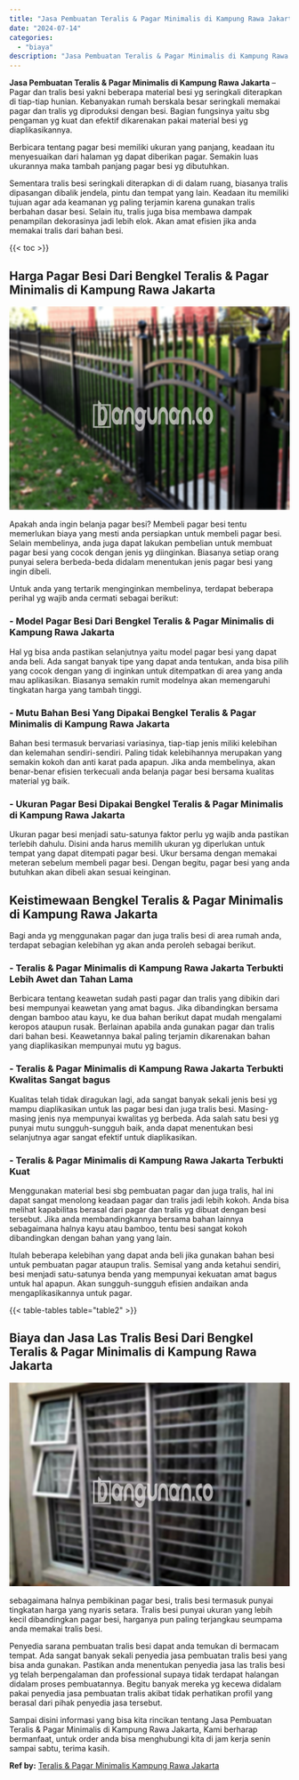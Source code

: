 ```yaml
---
title: "Jasa Pembuatan Teralis & Pagar Minimalis di Kampung Rawa Jakarta"
date: "2024-07-14"
categories: 
  - "biaya"
description: "Jasa Pembuatan Teralis & Pagar Minimalis di Kampung Rawa Jakarta. Sampai disini informasi yang bisa kita rincikan tentang Jasa Pembuatan Teralis & Pagar Mini..."
---
```


**Jasa Pembuatan Teralis & Pagar Minimalis di Kampung Rawa Jakarta** – Pagar dan tralis besi yakni beberapa material besi yg seringkali diterapkan di tiap-tiap hunian. Kebanyakan rumah berskala besar seringkali memakai pagar dan tralis yg diproduksi dengan besi. Bagian fungsinya yaitu sbg pengaman yg kuat dan efektif dikarenakan pakai material besi yg diaplikasikannya.

Berbicara tentang pagar besi memiliki ukuran yang panjang, keadaan itu menyesuaikan dari halaman yg dapat diberikan pagar. Semakin luas ukurannya maka tambah panjang pagar besi yg dibutuhkan.

Sementara tralis besi seringkali diterapkan di di dalam ruang, biasanya tralis dipasangan dibalik jendela, pintu dan tempat yang lain. Keadaan itu memiliki tujuan agar ada keamanan yg paling terjamin karena gunakan tralis berbahan dasar besi. Selain itu, tralis juga bisa membawa dampak penampilan dekorasinya jadi lebih elok. Akan amat efisien jika anda memakai tralis dari bahan besi.

{{< toc >}}

## Harga Pagar Besi Dari Bengkel Teralis & Pagar Minimalis di Kampung Rawa Jakarta

![Jasa Pembuatan Teralis & Pagar Minimalis di Kampung Rawa Jakarta](/images/pagar-minimalis-murah-65.png)

Apakah anda ingin belanja pagar besi? Membeli pagar besi tentu memerlukan biaya yang mesti anda persiapkan untuk membeli pagar besi. Selain membelinya, anda juga dapat lakukan pembelian untuk membuat pagar besi yang cocok dengan jenis yg diinginkan. Biasanya setiap orang punyai selera berbeda-beda didalam menentukan jenis pagar besi yang ingin dibeli.

Untuk anda yang tertarik menginginkan membelinya, terdapat beberapa perihal yg wajib anda cermati sebagai berikut:
### \- Model Pagar Besi Dari Bengkel Teralis & Pagar Minimalis di Kampung Rawa Jakarta

Hal yg bisa anda pastikan selanjutnya yaitu model pagar besi yang dapat anda beli. Ada sangat banyak tipe yang dapat anda tentukan, anda bisa pilih yang cocok dengan yang di inginkan untuk ditempatkan di area yang anda mau aplikasikan. Biasanya semakin rumit modelnya akan memengaruhi tingkatan harga yang tambah tinggi.

### \- Mutu Bahan Besi Yang Dipakai Bengkel Teralis & Pagar Minimalis di Kampung Rawa Jakarta

Bahan besi termasuk bervariasi variasinya, tiap-tiap jenis miliki kelebihan dan kelemahan sendiri-sendiri. Paling tidak kelebihannya merupakan yang semakin kokoh dan anti karat pada apapun. Jika anda membelinya, akan benar-benar efisien terkecuali anda belanja pagar besi bersama kualitas material yg baik.

### \- Ukuran Pagar Besi Dipakai Bengkel Teralis & Pagar Minimalis di Kampung Rawa Jakarta

Ukuran pagar besi menjadi satu-satunya faktor perlu yg wajib anda pastikan terlebih dahulu. Disini anda harus memilih ukuran yg diperlukan untuk tempat yang dapat ditempati pagar besi. Ukur bersama dengan memakai meteran sebelum membeli pagar besi. Dengan begitu, pagar besi yang anda butuhkan akan dibeli akan sesuai keinginan.

## Keistimewaan Bengkel Teralis & Pagar Minimalis di Kampung Rawa Jakarta

Bagi anda yg menggunakan pagar dan juga tralis besi di area rumah anda, terdapat sebagian kelebihan yg akan anda peroleh sebagai berikut.

### \- Teralis & Pagar Minimalis di Kampung Rawa Jakarta Terbukti Lebih Awet dan Tahan Lama

Berbicara tentang keawetan sudah pasti pagar dan tralis yang dibikin dari besi mempunyai keawetan yang amat bagus. Jika dibandingkan bersama dengan bamboo atau kayu, ke dua bahan berikut dapat mudah mengalami keropos ataupun rusak. Berlainan apabila anda gunakan pagar dan tralis dari bahan besi. Keawetannya bakal paling terjamin dikarenakan bahan yang diaplikasikan mempunyai mutu yg bagus.

### \- Teralis & Pagar Minimalis di Kampung Rawa Jakarta Terbukti Kwalitas Sangat bagus

Kualitas telah tidak diragukan lagi, ada sangat banyak sekali jenis besi yg mampu diaplikasikan untuk las pagar besi dan juga tralis besi. Masing-masing jenis nya mempunyai kwalitas yg berbeda. Ada salah satu besi yg punyai mutu sungguh-sungguh baik, anda dapat menentukan besi selanjutnya agar sangat efektif untuk diaplikasikan.

### \- Teralis & Pagar Minimalis di Kampung Rawa Jakarta Terbukti Kuat

Menggunakan material besi sbg pembuatan pagar dan juga tralis, hal ini dapat sangat menolong keadaan pagar dan tralis jadi lebih kokoh. Anda bisa melihat kapabilitas berasal dari pagar dan tralis yg dibuat dengan besi tersebut. Jika anda membandingkannya bersama bahan lainnya sebagaimana halnya kayu atau bamboo, tentu besi sangat kokoh dibandingkan dengan bahan yang yang lain.

Itulah beberapa kelebihan yang dapat anda beli jika gunakan bahan besi untuk pembuatan pagar ataupun tralis. Semisal yang anda ketahui sendiri, besi menjadi satu-satunya benda yang mempunyai kekuatan amat bagus untuk hal apapun. Akan sungguh-sungguh efisien andaikan anda mengaplikasikannya untuk pagar.

{{< table-tables table="table2" >}}

## Biaya dan Jasa Las Tralis Besi Dari Bengkel Teralis & Pagar Minimalis di Kampung Rawa Jakarta

![Jasa Pembuatan Teralis & Pagar Minimalis di Kampung Rawa Jakarta](/images/teralis-minimalis-murah-22.png)

sebagaimana halnya pembikinan pagar besi, tralis besi termasuk punyai tingkatan harga yang nyaris setara. Tralis besi punyai ukuran yang lebih kecil dibandingkan pagar besi, harganya pun paling terjangkau seumpama anda memakai tralis besi.

Penyedia sarana pembuatan tralis besi dapat anda temukan di bermacam tempat. Ada sangat banyak sekali penyedia jasa pembuatan tralis besi yang bisa anda gunakan. Pastikan anda menentukan penyedia jasa las tralis besi yg telah berpengalaman dan professional supaya tidak terdapat halangan didalam proses pembuatannya. Begitu banyak mereka yg kecewa didalam pakai penyedia jasa pembuatan tralis akibat tidak perhatikan profil yang berasal dari pihak penyedia jasa tersebut.

Sampai disini informasi yang bisa kita rincikan tentang Jasa Pembuatan Teralis & Pagar Minimalis di Kampung Rawa Jakarta, Kami berharap bermanfaat, untuk order anda bisa menghubungi kita di jam kerja senin sampai sabtu, terima kasih.

**Ref by:** [Teralis & Pagar Minimalis Kampung Rawa Jakarta](https://id.wikipedia.org/wiki/Teralis)
